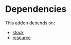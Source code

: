 # Dependencies

This addon depends on:

- [stock](../../../../../oca-ocb-warehouse/odoo-bringout-oca-ocb-stock)
- [resource](../../../../../oca-ocb-core/odoo-bringout-oca-ocb-resource)
